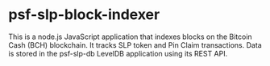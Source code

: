 # psf-slp-block-indexer

This is a node.js JavaScript application that indexes blocks on the Bitcoin Cash (BCH) blockchain. It tracks SLP token and Pin Claim transactions.
Data is stored in the psf-slp-db LevelDB application using its REST API.
